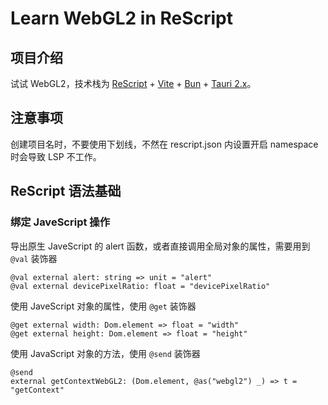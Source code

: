 # Learn WebGL2 in ReScript

## 项目介绍

试试 WebGL2，技术栈为 [ReScript](https://rescript-lang.org) + [Vite](https://vitejs.dev) + [Bun](https://bun.sh) + [Tauri 2.x](https://tauri.app)。

## 注意事项

创建项目名时，不要使用下划线，不然在 rescript.json 内设置开启 namespace 时会导致 LSP 不工作。

## ReScript 语法基础

### 绑定 JaveScript 操作

导出原生 JaveScript 的 alert 函数，或者直接调用全局对象的属性，需要用到 `@val` 装饰器

```rescript
@val external alert: string => unit = "alert"
@val external devicePixelRatio: float = "devicePixelRatio"
```

使用 JaveScript 对象的属性，使用 `@get` 装饰器

```rescript
@get external width: Dom.element => float = "width"
@get external height: Dom.element => float = "height"
```

使用 JavaScript 对象的方法，使用 `@send` 装饰器

```rescript
@send
external getContextWebGL2: (Dom.element, @as("webgl2") _) => t = "getContext"
```
